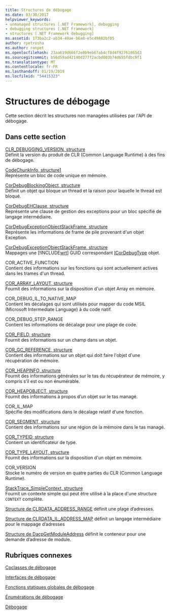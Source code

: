 ```yaml
---
title: Structures de débogage
ms.date: 03/30/2017
helpviewer_keywords:
- unmanaged structures [.NET Framework], debugging
- debugging structures [.NET Framework]
- structures [.NET Framework debugging]
ms.assetid: 173ba2c2-ab34-49ae-b6a8-e5c49882bf05
author: rpetrusha
ms.author: ronpet
ms.openlocfilehash: 23aa619d666f2e0b9eb67ab4cf8d4f92761865d3
ms.sourcegitcommit: b56d59ad42140d277f2acbd003b74d655fdbc9f1
ms.translationtype: MT
ms.contentlocale: fr-FR
ms.lasthandoff: 01/19/2019
ms.locfileid: "54415323"
---
```

# <a name="debugging-structures"></a>Structures de débogage
Cette section décrit les structures non managées utilisées par l'API de débogage.  
  
## <a name="in-this-section"></a>Dans cette section  
 [CLR_DEBUGGING_VERSION, structure](../../../../docs/framework/unmanaged-api/debugging/clr-debugging-version-structure.md)  
 Définit la version du produit de CLR (Common Language Runtime) à des fins de débogage.  
  
 [CodeChunkInfo, structure1](../../../../docs/framework/unmanaged-api/debugging/codechunkinfo-structure.md)  
 Représente un bloc de code unique en mémoire.  
  
 [CorDebugBlockingObject, structure](../../../../docs/framework/unmanaged-api/debugging/cordebugblockingobject-structure.md)  
 Définit un objet qui bloque un thread et la raison pour laquelle le thread est bloqué.  
  
 [CorDebugEHClause, structure](../../../../docs/framework/unmanaged-api/debugging/cordebugehclause-structure.md)  
 Représente une clause de gestion des exceptions pour un bloc spécifié de langage intermédiaire.  
  
 [CorDebugExceptionObjectStackFrame, structure](../../../../docs/framework/unmanaged-api/debugging/cordebugexceptionobjectstackframe-structure.md)  
 Représente les informations de frame de pile provenant d'un objet Exception.  
  
 [CorDebugExceptionObjectStackFrame, structure](../../../../docs/framework/unmanaged-api/debugging/cordebugexceptionobjectstackframe-structure.md)  
 Mappages une [!INCLUDE[wrt](../../../../includes/wrt-md.md)] GUID correspondant [ICorDebugType](../../../../docs/framework/unmanaged-api/debugging/icordebugtype-interface.md) objet.  
  
 COR_ACTIVE_FUNCTION  
 Contient des informations sur les fonctions qui sont actuellement actives dans les trames d'un thread.  
  
 [COR_ARRAY_LAYOUT, structure](../../../../docs/framework/unmanaged-api/debugging/cor-array-layout-structure.md)  
 Fournit des informations sur la disposition d'un objet Array en mémoire.  
  
 COR_DEBUG_IL_TO_NATIVE_MAP  
 Contient les décalages qui sont utilisés pour mapper du code MSIL (Microsoft Intermediate Language) à du code natif.  
  
 COR_DEBUG_STEP_RANGE  
 Contient les informations de décalage pour une plage de code.  
  
 [COR_FIELD, structure](../../../../docs/framework/unmanaged-api/debugging/cor-field-structure.md)  
 Fournit des informations sur un champ dans un objet.  
  
 [COR_GC_REFERENCE, structure](../../../../docs/framework/unmanaged-api/debugging/cor-gc-reference-structure.md)  
 Contient des informations sur un objet qui doit faire l'objet d'une récupération de mémoire.  
  
 [COR_HEAPINFO, structure](../../../../docs/framework/unmanaged-api/debugging/cor-heapinfo-structure.md)  
 Fournit des informations générales sur le tas du récupérateur de mémoire, y compris s’il est ou non énumérable.  
  
 [COR_HEAPOBJECT, structure](../../../../docs/framework/unmanaged-api/debugging/cor-heapobject-structure.md)  
 Fournit des informations à propos d’un objet sur le tas managé.  
  
 COR_IL_MAP  
 Spécifie des modifications dans le décalage relatif d'une fonction.  
  
 [COR_SEGMENT, structure](../../../../docs/framework/unmanaged-api/debugging/cor-segment-structure.md)  
 Contient des informations sur une région de la mémoire dans le tas managé.  
  
 [COR_TYPEID, structure](../../../../docs/framework/unmanaged-api/debugging/cor-typeid-structure.md)  
 Contient un identificateur de type.  
  
 [COR_TYPE_LAYOUT, structure](../../../../docs/framework/unmanaged-api/debugging/cor-type-layout-structure.md)  
 Fournit des informations sur la disposition d'un objet en mémoire.  
  
 COR_VERSION  
 Stocke le numéro de version en quatre parties du CLR (Common Language Runtime).  
  
 [StackTrace_SimpleContext, structure](../../../../docs/framework/unmanaged-api/debugging/stacktrace-simplecontext-structure.md)  
 Fournit un contexte simple qui peut être utilisé à la place d'une structure `CONTEXT` complète.

 [Structure de CLRDATA_ADDRESS_RANGE](../../../../docs/framework/unmanaged-api/debugging/clrdata-address-range-structure.md) définit une plage d’adresses.
 
 [Structure de CLRDATA_IL_ADDRESS_MAP](../../../../docs/framework/unmanaged-api/debugging/clrdata-il-address-map-structure.md) définit un langage intermédiaire pour le mappage d’adresses
 
 [Structure de DacpGetModuleAddress](../../../../docs/framework/unmanaged-api/debugging/dacpgetmoduleaddress-structure.md) définit le conteneur pour une demande d’adresse de module.

  
## <a name="related-sections"></a>Rubriques connexes  
 [Coclasses de débogage](../../../../docs/framework/unmanaged-api/debugging/debugging-coclasses.md)  
  
 [Interfaces de débogage](../../../../docs/framework/unmanaged-api/debugging/debugging-interfaces.md)  
  
 [Fonctions statiques globales de débogage](../../../../docs/framework/unmanaged-api/debugging/debugging-global-static-functions.md)  
  
 [Énumérations de débogage](../../../../docs/framework/unmanaged-api/debugging/debugging-enumerations.md)  
  
 [Débogage](../../../../docs/framework/unmanaged-api/debugging/index.md)
